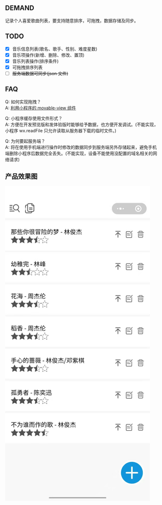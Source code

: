 ## DEMAND
记录个人喜爱歌曲列表，要支持随意排序，可拖拽，数据存储及同步。

## TODO
 * [x] 音乐信息列表(歌名、歌手、性别、难度星数)
 * [x] 音乐项操作(新增、删除、修改、置顶)
 * [x] 音乐列表操作(排序条件)
 * [x] 可拖拽排序列表
 * [ ] ~~服务端数据可同步(json 文件)~~

## FAQ
Q: 如何实现拖拽？  
A: [利用小程序的 movable-view 组件](https://developers.weixin.qq.com/community/develop/article/doc/000e28e6524c308bec4c6e5e951c13)

Q: 小程序缓存使用文件形式？  
A: 方便在开发预览版和发体验版时能够给予数据，也方便开发调试。(不能实现，小程序 wx.readFile 只允许读取从服务器下载的临时文件。)

Q: 为何要起服务端？  
A: 将在使用手机端进行操作时修改的数据同步到服务端另外存储起来，避免手机端删除小程序后数据完全丢失。(不能实现，设备不能使用没配置的域名相关的网络请求)

## 产品效果图
![产品效果图](./product.jpeg)
